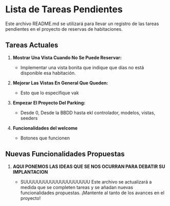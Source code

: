 # Lista de Tareas Pendientes

Este archivo README.md se utilizará para llevar un registro de las tareas pendientes en el proyecto de reservas de habitaciones.

## Tareas Actuales

1.  **Mostrar Una Vista Cuando No Se Puede Reservar:**

    -   Implementar una vista bonita que indique que días no está disponible esa habitación.
2.  **Mejorar Las Vistas En General Que Queden:**

    -   Esto que lo especifique vak
3.  **Empezar El Proyecto Del Parking:**

    -   Desde 0, Desde la BBDD hasta ekl controlador, modelos, vistas, seeders
4.  **Funcionalidades del welcome**

    -  Botones que funcionen

## Nuevas Funcionalidades Propuestas

1.  **AQUI PONEMOS LAS IDEAS QUE SE NOS OCURRAN PARA DEBATIR SU IMPLANTACION**

    -   SUUUUUUUUUUUUUUUUUUUU
Este archivo se actualizará a medida que se completen tareas y se añadan nuevas funcionalidades propuestas. ¡Mantente al tanto de los avances en el proyecto!
